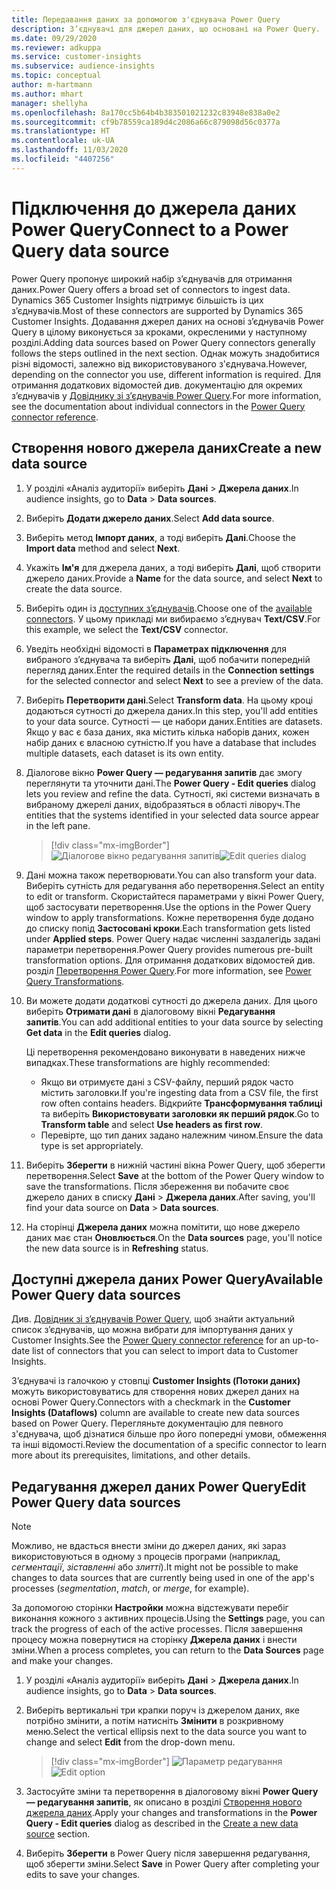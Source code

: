 ```yaml
---
title: Передавання даних за допомогою з'єднувача Power Query
description: З’єднувачі для джерел даних, що основані на Power Query.
ms.date: 09/29/2020
ms.reviewer: adkuppa
ms.service: customer-insights
ms.subservice: audience-insights
ms.topic: conceptual
author: m-hartmann
ms.author: mhart
manager: shellyha
ms.openlocfilehash: 8a170cc5b64b4b383501021232c83948e838a0e2
ms.sourcegitcommit: cf9b78559ca189d4c2086a66c879098d56c0377a
ms.translationtype: HT
ms.contentlocale: uk-UA
ms.lasthandoff: 11/03/2020
ms.locfileid: "4407256"
---
```

# <a name="connect-to-a-power-query-data-source"></a><span data-ttu-id="f85a3-103">Підключення до джерела даних Power Query</span><span class="sxs-lookup"><span data-stu-id="f85a3-103">Connect to a Power Query data source</span></span>

<span data-ttu-id="f85a3-104">Power Query пропонує широкий набір з’єднувачів для отримання даних.</span><span class="sxs-lookup"><span data-stu-id="f85a3-104">Power Query offers a broad set of connectors to ingest data.</span></span> <span data-ttu-id="f85a3-105">Dynamics 365 Customer Insights підтримує більшість із цих з’єднувачів.</span><span class="sxs-lookup"><span data-stu-id="f85a3-105">Most of these connectors are supported by Dynamics 365 Customer Insights.</span></span> <span data-ttu-id="f85a3-106">Додавання джерел даних на основі з’єднувачів Power Query в цілому виконується за кроками, окресленими у наступному розділі.</span><span class="sxs-lookup"><span data-stu-id="f85a3-106">Adding data sources based on Power Query connectors generally follows the steps outlined in the next section.</span></span> <span data-ttu-id="f85a3-107">Однак можуть знадобитися різні відомості, залежно від використовуваного з'єднувача.</span><span class="sxs-lookup"><span data-stu-id="f85a3-107">However, depending on the connector you use, different information is required.</span></span> <span data-ttu-id="f85a3-108">Для отримання додаткових відомостей див. документацію для окремих з’єднувачів у [Довіднику зі з’єднувачів Power Query](https://docs.microsoft.com/power-query/connectors/).</span><span class="sxs-lookup"><span data-stu-id="f85a3-108">For more information, see the documentation about individual connectors in the [Power Query connector reference](https://docs.microsoft.com/power-query/connectors/).</span></span>

## <a name="create-a-new-data-source"></a><span data-ttu-id="f85a3-109">Створення нового джерела даних</span><span class="sxs-lookup"><span data-stu-id="f85a3-109">Create a new data source</span></span>

1. <span data-ttu-id="f85a3-110">У розділі «Аналіз аудиторії» виберіть **Дані** > **Джерела даних**.</span><span class="sxs-lookup"><span data-stu-id="f85a3-110">In audience insights, go to **Data** > **Data sources**.</span></span>

1. <span data-ttu-id="f85a3-111">Виберіть **Додати джерело даних**.</span><span class="sxs-lookup"><span data-stu-id="f85a3-111">Select **Add data source**.</span></span>

1. <span data-ttu-id="f85a3-112">Виберіть метод **Імпорт даних**, а тоді виберіть **Далі**.</span><span class="sxs-lookup"><span data-stu-id="f85a3-112">Choose the **Import data** method and select **Next**.</span></span>

1. <span data-ttu-id="f85a3-113">Укажіть **Ім'я** для джерела даних, а тоді виберіть **Далі**, щоб створити джерело даних.</span><span class="sxs-lookup"><span data-stu-id="f85a3-113">Provide a **Name** for the data source, and select **Next** to create the data source.</span></span>

1. <span data-ttu-id="f85a3-114">Виберіть один із [доступних з’єднувачів](#available-power-query-data-sources).</span><span class="sxs-lookup"><span data-stu-id="f85a3-114">Choose one of the [available connectors](#available-power-query-data-sources).</span></span> <span data-ttu-id="f85a3-115">У цьому прикладі ми вибираємо з’єднувач **Text/CSV**.</span><span class="sxs-lookup"><span data-stu-id="f85a3-115">For this example, we select the **Text/CSV** connector.</span></span>

1. <span data-ttu-id="f85a3-116">Уведіть необхідні відомості в **Параметрах підключення** для вибраного з’єднувача та виберіть **Далі**, щоб побачити попередній перегляд даних.</span><span class="sxs-lookup"><span data-stu-id="f85a3-116">Enter the required details in the **Connection settings** for the selected connector and select **Next** to see a preview of the data.</span></span>

1. <span data-ttu-id="f85a3-117">Виберіть **Перетворити дані**.</span><span class="sxs-lookup"><span data-stu-id="f85a3-117">Select **Transform data**.</span></span> <span data-ttu-id="f85a3-118">На цьому кроці додаються сутності до джерела даних.</span><span class="sxs-lookup"><span data-stu-id="f85a3-118">In this step, you'll add entities to your data source.</span></span> <span data-ttu-id="f85a3-119">Сутності — це набори даних.</span><span class="sxs-lookup"><span data-stu-id="f85a3-119">Entities are datasets.</span></span> <span data-ttu-id="f85a3-120">Якщо у вас є база даних, яка містить кілька наборів даних, кожен набір даних є власною сутністю.</span><span class="sxs-lookup"><span data-stu-id="f85a3-120">If you have a database that includes multiple datasets, each dataset is its own entity.</span></span>

1. <span data-ttu-id="f85a3-121">Діалогове вікно **Power Query — редагування запитів** дає змогу переглянути та уточнити дані.</span><span class="sxs-lookup"><span data-stu-id="f85a3-121">The **Power Query - Edit queries** dialog lets you review and refine the data.</span></span> <span data-ttu-id="f85a3-122">Сутності, які системи визначать в вибраному джерелі даних, відобразяться в області ліворуч.</span><span class="sxs-lookup"><span data-stu-id="f85a3-122">The entities that the systems identified in your selected data source appear in the left pane.</span></span>

   > [!div class="mx-imgBorder"]
   > <span data-ttu-id="f85a3-123">![Діалогове вікно редагування запитів](media/data-manager-configure-edit-queries.png "Діалогове вікно редагування запитів")</span><span class="sxs-lookup"><span data-stu-id="f85a3-123">![Edit queries dialog](media/data-manager-configure-edit-queries.png "Edit queries dialog")</span></span>

1. <span data-ttu-id="f85a3-124">Дані можна також перетворювати.</span><span class="sxs-lookup"><span data-stu-id="f85a3-124">You can also transform your data.</span></span> <span data-ttu-id="f85a3-125">Виберіть сутність для редагування або перетворення.</span><span class="sxs-lookup"><span data-stu-id="f85a3-125">Select an entity to edit or transform.</span></span> <span data-ttu-id="f85a3-126">Скористайтеся параметрами у вікні Power Query, щоб застосувати перетворення.</span><span class="sxs-lookup"><span data-stu-id="f85a3-126">Use the options in the Power Query window to apply transformations.</span></span> <span data-ttu-id="f85a3-127">Кожне перетворення буде додано до списку попід **Застосовані кроки**.</span><span class="sxs-lookup"><span data-stu-id="f85a3-127">Each transformation gets listed under **Applied steps**.</span></span> <span data-ttu-id="f85a3-128">Power Query надає численні заздалегідь задані параметри перетворення.</span><span class="sxs-lookup"><span data-stu-id="f85a3-128">Power Query provides numerous pre-built transformation options.</span></span> <span data-ttu-id="f85a3-129">Для отримання додаткових відомостей див. розділ [Перетворення Power Query](https://docs.microsoft.com/power-query/power-query-what-is-power-query#transformations).</span><span class="sxs-lookup"><span data-stu-id="f85a3-129">For more information, see [Power Query Transformations](https://docs.microsoft.com/power-query/power-query-what-is-power-query#transformations).</span></span>

1. <span data-ttu-id="f85a3-130">Ви можете додати додаткові сутності до джерела даних. Для цього виберіть **Отримати дані** в діалоговому вікні **Редагування запитів**.</span><span class="sxs-lookup"><span data-stu-id="f85a3-130">You can add additional entities to your data source by selecting **Get data** in the **Edit queries** dialog.</span></span>

   <span data-ttu-id="f85a3-131">Ці перетворення рекомендовано виконувати в наведених нижче випадках.</span><span class="sxs-lookup"><span data-stu-id="f85a3-131">These transformations are highly recommended:</span></span>

   - <span data-ttu-id="f85a3-132">Якщо ви отримуєте дані з CSV-файлу, перший рядок часто містить заголовки.</span><span class="sxs-lookup"><span data-stu-id="f85a3-132">If you're ingesting data from a CSV file, the first row often contains headers.</span></span> <span data-ttu-id="f85a3-133">Відкрийте **Трансформування таблиці** та виберіть **Використовувати заголовки як перший рядок**.</span><span class="sxs-lookup"><span data-stu-id="f85a3-133">Go to **Transform table** and select **Use headers as first row**.</span></span>
   - <span data-ttu-id="f85a3-134">Перевірте, що тип даних задано належним чином.</span><span class="sxs-lookup"><span data-stu-id="f85a3-134">Ensure the data type is set appropriately.</span></span>

1. <span data-ttu-id="f85a3-135">Виберіть **Зберегти** в нижній частині вікна Power Query, щоб зберегти перетворення.</span><span class="sxs-lookup"><span data-stu-id="f85a3-135">Select **Save** at the bottom of the Power Query window to save the transformations.</span></span> <span data-ttu-id="f85a3-136">Після збереження ви побачите своє джерело даних в списку **Дані** > **Джерела даних**.</span><span class="sxs-lookup"><span data-stu-id="f85a3-136">After saving, you'll find your data source on **Data** > **Data sources**.</span></span>

1. <span data-ttu-id="f85a3-137">На сторінці **Джерела даних** можна помітити, що нове джерело даних має стан **Оновлюється**.</span><span class="sxs-lookup"><span data-stu-id="f85a3-137">On the **Data sources** page, you'll notice the new data source is in **Refreshing** status.</span></span>

## <a name="available-power-query-data-sources"></a><span data-ttu-id="f85a3-138">Доступні джерела даних Power Query</span><span class="sxs-lookup"><span data-stu-id="f85a3-138">Available Power Query data sources</span></span>

<span data-ttu-id="f85a3-139">Див. [Довідник зі з’єднувачів Power Query](https://docs.microsoft.com/power-query/connectors/), щоб знайти актуальний список з’єднувачів, що можна вибрати для імпортування даних у Customer Insights.</span><span class="sxs-lookup"><span data-stu-id="f85a3-139">See the [Power Query connector reference](https://docs.microsoft.com/power-query/connectors/) for an up-to-date list of connectors that you can select to import data to Customer Insights.</span></span> 

<span data-ttu-id="f85a3-140">З’єднувачі із галочкою у стовпці **Customer Insights (Потоки даних)** можуть використовуватись для створення нових джерел даних на основі Power Query.</span><span class="sxs-lookup"><span data-stu-id="f85a3-140">Connectors with a checkmark in the **Customer Insights (Dataflows)** column are available to create new data sources based on Power Query.</span></span> <span data-ttu-id="f85a3-141">Перегляньте документацію для певного з'єднувача, щоб дізнатися більше про його попередні умови, обмеження та інші відомості.</span><span class="sxs-lookup"><span data-stu-id="f85a3-141">Review the documentation of a specific connector to learn more about its prerequisites, limitations, and other details.</span></span>

## <a name="edit-power-query-data-sources"></a><span data-ttu-id="f85a3-142">Редагування джерел даних Power Query</span><span class="sxs-lookup"><span data-stu-id="f85a3-142">Edit Power Query data sources</span></span>

> [!NOTE]
> <span data-ttu-id="f85a3-143">Можливо, не вдасться внести зміни до джерел даних, які зараз використовуються в одному з процесів програми (наприклад, *сегментації*, *зіставленні* або *злитті*).</span><span class="sxs-lookup"><span data-stu-id="f85a3-143">It might not be possible to make changes to data sources that are currently being used in one of the app's processes (*segmentation*, *match*, or *merge*, for example).</span></span> 
>
> <span data-ttu-id="f85a3-144">За допомогою сторінки **Настройки** можна відстежувати перебіг виконання кожного з активних процесів.</span><span class="sxs-lookup"><span data-stu-id="f85a3-144">Using the **Settings** page, you can track the progress of each of the active processes.</span></span> <span data-ttu-id="f85a3-145">Після завершення процесу можна повернутися на сторінку **Джерела даних** і внести зміни.</span><span class="sxs-lookup"><span data-stu-id="f85a3-145">When a process completes, you can return to the **Data Sources** page and make your changes.</span></span>

1. <span data-ttu-id="f85a3-146">У розділі «Аналіз аудиторії» виберіть **Дані** > **Джерела даних**.</span><span class="sxs-lookup"><span data-stu-id="f85a3-146">In audience insights, go to **Data** > **Data sources**.</span></span>

2. <span data-ttu-id="f85a3-147">Виберіть вертикальні три крапки поруч із джерелом даних, яке потрібно змінити, а потім натисніть **Змінити** в розкривному меню.</span><span class="sxs-lookup"><span data-stu-id="f85a3-147">Select the vertical ellipsis next to the data source you want to change and select **Edit** from the drop-down menu.</span></span>

   > [!div class="mx-imgBorder"]
   > <span data-ttu-id="f85a3-148">![Параметр редагування](media/edit-option-data-sources.png "Параметр редагування")</span><span class="sxs-lookup"><span data-stu-id="f85a3-148">![Edit option](media/edit-option-data-sources.png "Edit option")</span></span>

3. <span data-ttu-id="f85a3-149">Застосуйте зміни та перетворення в діалоговому вікні **Power Query — редагування запитів**, як описано в розділі [Створення нового джерела даних](#create-a-new-data-source).</span><span class="sxs-lookup"><span data-stu-id="f85a3-149">Apply your changes and transformations in the **Power Query - Edit queries** dialog as described in the [Create a new data source](#create-a-new-data-source) section.</span></span>

4. <span data-ttu-id="f85a3-150">Виберіть **Зберегти** в Power Query після завершення редагування, щоб зберегти зміни.</span><span class="sxs-lookup"><span data-stu-id="f85a3-150">Select **Save** in Power Query after completing your edits to save your changes.</span></span>

